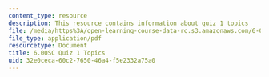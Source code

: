 ```yaml
---
content_type: resource
description: This resource contains information about quiz 1 topics
file: /media/https%3A/open-learning-course-data-rc.s3.amazonaws.com/6-00sc-introduction-to-computer-science-and-programming-spring-2011/32e0ceca60c2765046a4f5e2332a75a0_MIT6_00SCS11_q1_topics.pdf
file_type: application/pdf
resourcetype: Document
title: 6.00SC Quiz 1 Topics
uid: 32e0ceca-60c2-7650-46a4-f5e2332a75a0
---
```

